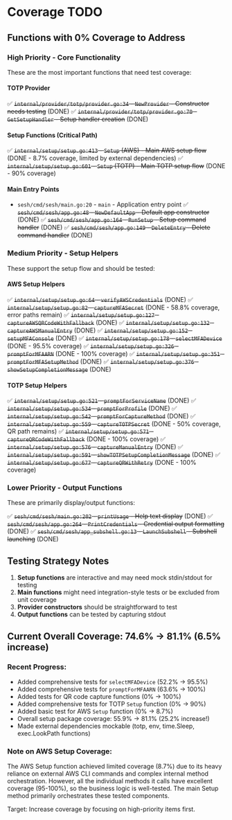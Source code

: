 # Coverage TODO

## Functions with 0% Coverage to Address

### High Priority - Core Functionality
These are the most important functions that need test coverage:

#### TOTP Provider
✅ ~~`internal/provider/totp/provider.go:34` - `NewProvider` - Constructor needs testing~~ (DONE)
✅ ~~`internal/provider/totp/provider.go:70` - `GetSetupHandler` - Setup handler creation~~ (DONE)

#### Setup Functions (Critical Path)
✅ ~~`internal/setup/setup.go:413` - `Setup` (AWS) - Main AWS setup flow~~ (DONE - 8.7% coverage, limited by external dependencies)
✅ ~~`internal/setup/setup.go:601` - `Setup` (TOTP) - Main TOTP setup flow~~ (DONE - 90% coverage)

#### Main Entry Points
- `sesh/cmd/sesh/main.go:20` - `main` - Application entry point
✅ ~~`sesh/cmd/sesh/app.go:48` - `NewDefaultApp` - Default app constructor~~ (DONE)
✅ ~~`sesh/cmd/sesh/app.go:164` - `RunSetup` - Setup command handler~~ (DONE)
✅ ~~`sesh/cmd/sesh/app.go:149` - `DeleteEntry` - Delete command handler~~ (DONE)

### Medium Priority - Setup Helpers
These support the setup flow and should be tested:

#### AWS Setup Helpers
✅ ~~`internal/setup/setup.go:64` - `verifyAWSCredentials`~~ (DONE)
✅ ~~`internal/setup/setup.go:82` - `captureMFASecret`~~ (DONE - 58.8% coverage, error paths remain)
✅ ~~`internal/setup/setup.go:127` - `captureAWSQRCodeWithFallback`~~ (DONE)
✅ ~~`internal/setup/setup.go:132` - `captureAWSManualEntry`~~ (DONE)
✅ ~~`internal/setup/setup.go:152` - `setupMFAConsole`~~ (DONE)
✅ ~~`internal/setup/setup.go:178` - `selectMFADevice`~~ (DONE - 95.5% coverage)
✅ ~~`internal/setup/setup.go:326` - `promptForMFAARN`~~ (DONE - 100% coverage)
✅ ~~`internal/setup/setup.go:351` - `promptForMFASetupMethod`~~ (DONE)
✅ ~~`internal/setup/setup.go:376` - `showSetupCompletionMessage`~~ (DONE)

#### TOTP Setup Helpers
✅ ~~`internal/setup/setup.go:521` - `promptForServiceName`~~ (DONE)
✅ ~~`internal/setup/setup.go:534` - `promptForProfile`~~ (DONE)
✅ ~~`internal/setup/setup.go:542` - `promptForCaptureMethod`~~ (DONE)
✅ ~~`internal/setup/setup.go:559` - `captureTOTPSecret`~~ (DONE - 50% coverage, QR path remains)
✅ ~~`internal/setup/setup.go:571` - `captureQRCodeWithFallback`~~ (DONE - 100% coverage)
✅ ~~`internal/setup/setup.go:576` - `captureManualEntry`~~ (DONE)
✅ ~~`internal/setup/setup.go:591` - `showTOTPSetupCompletionMessage`~~ (DONE)
✅ ~~`internal/setup/setup.go:677` - `captureQRWithRetry`~~ (DONE - 100% coverage)

### Lower Priority - Output Functions
These are primarily display/output functions:

✅ ~~`sesh/cmd/sesh/main.go:202` - `printUsage` - Help text display~~ (DONE)
✅ ~~`sesh/cmd/sesh/app.go:264` - `PrintCredentials` - Credential output formatting~~ (DONE)
✅ ~~`sesh/cmd/sesh/app_subshell.go:13` - `LaunchSubshell` - Subshell launching~~ (DONE)

## Testing Strategy Notes

1. **Setup functions** are interactive and may need mock stdin/stdout for testing
2. **Main functions** might need integration-style tests or be excluded from unit coverage
3. **Provider constructors** should be straightforward to test
4. **Output functions** can be tested by capturing stdout

## Current Overall Coverage: 74.6% → 81.1% (6.5% increase)

### Recent Progress:
- Added comprehensive tests for `selectMFADevice` (52.2% → 95.5%)
- Added comprehensive tests for `promptForMFAARN` (63.6% → 100%)
- Added tests for QR code capture functions (0% → 100%)
- Added comprehensive tests for TOTP `Setup` function (0% → 90%)
- Added basic test for AWS `Setup` function (0% → 8.7%)
- Overall setup package coverage: 55.9% → 81.1% (25.2% increase!)
- Made external dependencies mockable (totp, env, time.Sleep, exec.LookPath functions)

### Note on AWS Setup Coverage:
The AWS Setup function achieved limited coverage (8.7%) due to its heavy reliance on external AWS CLI commands and complex internal method orchestration. However, all the individual methods it calls have excellent coverage (95-100%), so the business logic is well-tested. The main Setup method primarily orchestrates these tested components.

Target: Increase coverage by focusing on high-priority items first.